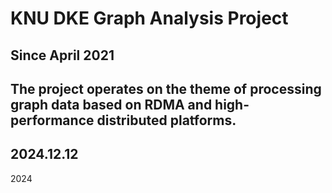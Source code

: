 # KNU DKE Graph Analysis Project

## Since April 2021

## The project operates on the theme of processing graph data based on RDMA and high-performance distributed platforms.

## 2024.12.12

2024
